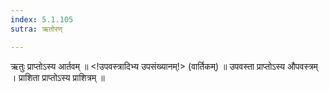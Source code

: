 ```yaml
---
index: 5.1.105
sutra: ऋतोरण्

---
```

ऋतुः प्राप्तोऽस्य आर्तवम् ॥ <!उपवस्त्रादिभ्य उपसंख्यानम्!> (वार्तिकम्) ॥ उपवस्ता प्राप्तोऽस्य औपवस्त्रम् । प्राशिता प्राप्तोऽस्य प्राशित्रम् ॥